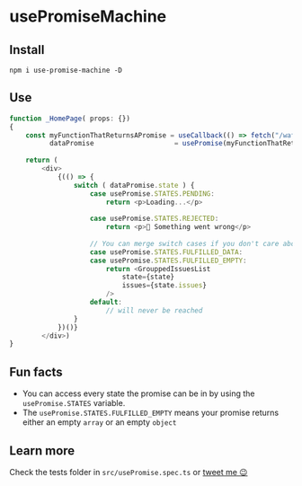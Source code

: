 # usePromiseMachine

## Install
```basch
npm i use-promise-machine -D
```

## Use
```typescript jsx
function _HomePage( props: {})
{
	const myFunctionThatReturnsAPromise = useCallback(() => fetch("/waffles"), []),
	      dataPromise                    = usePromise(myFunctionThatReturnsAPromise)
	
	return (
		<div>
			{(() => {
				switch ( dataPromise.state ) {
					case usePromise.STATES.PENDING:
						return <p>Loading...</p>
					
					case usePromise.STATES.REJECTED:
						return <p>💩 Something went wrong</p>
	
					// You can merge switch cases if you don't care about data or empty state				
					case usePromise.STATES.FULFILLED_DATA:
					case usePromise.STATES.FULFILLED_EMPTY:
						return <GrouppedIssuesList
							state={state}
							issues={state.issues}
						/>
					default:
						// will never be reached
				}
			})()}
		</div>)
}
```

## Fun facts
- You can access every state the promise can be in by using the `usePromise.STATES` variable.
- The `usePromise.STATES.FULFILLED_EMPTY` means your promise returns either an empty `array` or an empty `object`

## Learn more
Check the tests folder in `src/usePromise.spec.ts` or [tweet me 😉](https://twitter.com/isthatcentered)  
